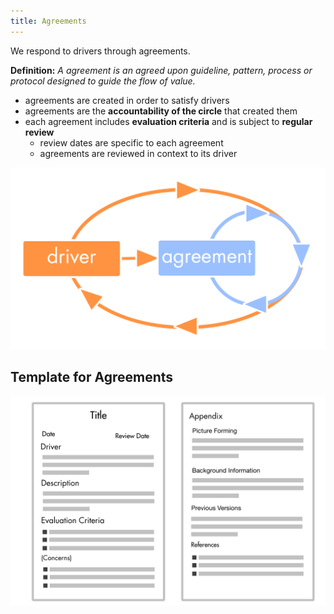 ```yaml
---
title: Agreements
---
```



We respond to drivers through agreements.

**Definition:** _A agreement is an agreed upon guideline, pattern, process or protocol designed to guide the flow of value._


* agreements are created in order to satisfy drivers 
* agreements are the **accountability of the circle** that created them
* each agreement includes **evaluation criteria** and is subject to **regular review**
    *  review dates are specific to each agreement
    *  agreements are reviewed in context to its driver


![](img/tension-driver-domain/driver-agreement-improvement.png)

## Template for Agreements

![](img/agreements/agreement-template.png)